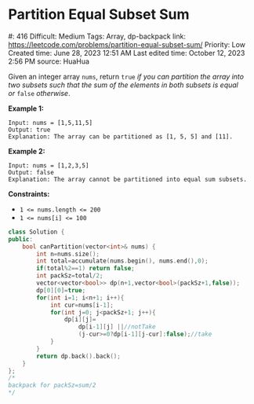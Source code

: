 # Partition Equal Subset Sum

#: 416
Difficult: Medium
Tags: Array, dp-backpack
link: https://leetcode.com/problems/partition-equal-subset-sum/
Priority: Low
Created time: June 28, 2023 12:51 AM
Last edited time: October 12, 2023 2:56 PM
source: HuaHua

Given an integer array `nums`, return `true` *if you can partition the array into two subsets such that the sum of the elements in both subsets is equal or* `false` *otherwise*.

**Example 1:**

```
Input: nums = [1,5,11,5]
Output: true
Explanation: The array can be partitioned as [1, 5, 5] and [11].

```

**Example 2:**

```
Input: nums = [1,2,3,5]
Output: false
Explanation: The array cannot be partitioned into equal sum subsets.

```

**Constraints:**

- `1 <= nums.length <= 200`
- `1 <= nums[i] <= 100`

```cpp
class Solution {
public:
    bool canPartition(vector<int>& nums) {
        int n=nums.size();
        int total=accumulate(nums.begin(), nums.end(),0);
        if(total%2==1) return false;
        int packSz=total/2;
        vector<vector<bool>> dp(n+1,vector<bool>(packSz+1,false));
        dp[0][0]=true;
        for(int i=1; i<n+1; i++){
            int cur=nums[i-1];
            for(int j=0; j<packSz+1; j++){
                dp[i][j]=
                    dp[i-1][j] ||//notTake
                    (j-cur>=0?dp[i-1][j-cur]:false);//take
            }
        }
        return dp.back().back();
    }
};
/*
backpack for packSz=sum/2
*/
```